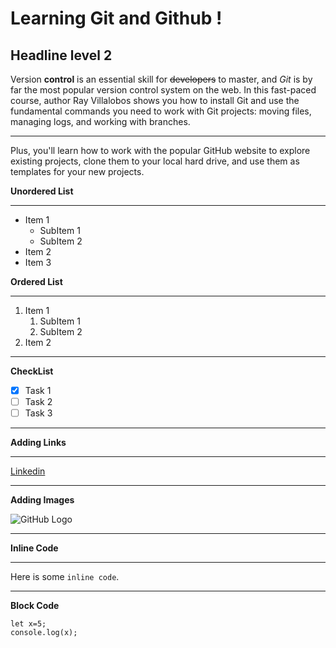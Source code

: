 # Learning Git and Github  !
## Headline level 2

Version **control** is an essential skill for ~~developers~~ to master, and _Git_ is by far the most popular version control system on the web. In this fast-paced course, author Ray Villalobos shows you how to install Git and use the fundamental commands you need to work with Git projects: moving files, managing logs, and working with branches.
***
Plus, you'll learn how to work with the popular GitHub website to explore existing projects, clone them to your local hard drive, and use them as templates for your new projects.


**Unordered List**
***
- Item 1
    - SubItem 1
    - SubItem 2
- Item 2
- Item 3

**Ordered List**
***
1. Item 1
    1. SubItem 1
    2. SubItem 2
3. Item 2

***
**CheckList**
- [x] Task 1
- [ ] Task 2
- [ ] Task 3

***
**Adding Links**
***
[Linkedin](https://linkedin.com)
***
**Adding Images**


![GitHub Logo](https://github.githubassets.com/images/modules/logos_page/GitHub-Mark.png)


***
**Inline Code**
***
Here is some `inline code`.

***
**Block Code**
```
let x=5;
console.log(x);
```




  
